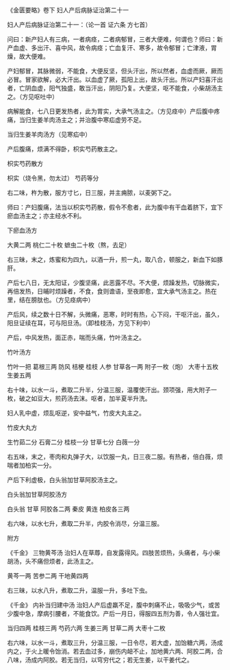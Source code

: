《金匮要略》卷下 妇人产后病脉证治第二十一

妇人产后病脉证治第二十一：（论一首 证六条 方七首） 

问曰：新产妇人有三病，一者病痉，二者病郁冒，三者大便难，何谓也？师曰：新产血虚、多出汗、喜中风，故令病痉；亡血复汗、寒多，故令郁冒；亡津液，胃燥，故大便难。

产妇郁冒，其脉微弱，不能食，大便反坚，但头汗出，所以然者，血虚而厥，厥而必冒。冒家欲解，必大汗出。以血虚了厥，孤阳上出，故头汗出。所以产妇喜汗出者，亡阴血虚，阳气独盛，敢当汗出，阴阳乃复。大便坚，呕不能食，小柴胡汤主之。（方见呕吐中）

病解能食，七八日更发热者，此为胃实，大承气汤主之。（方见痉中）产后腹中疼痛，当归生姜羊肉汤主之；并治腹中寒疝虚劳不足。

当归生姜羊肉汤方（见寒疝中）

产后腹痛，烦满不得卧，枳实芍药散主之。

枳实芍药散方 

枳实（烧令黑，勿太过） 芍药等分

右二味，杵为散，服方寸匕，日三服，并主痈脓，以麦粥下之。

师曰：产妇腹痛，法当以枳实芍药散，假令不愈者，此为腹中有干血着脐下，宜下瘀血汤主之；亦主经水不利。

下瘀血汤方 

大黄二两 桃仁二十枚 蟅虫二十枚（熬，去足）

右三昧，末之，炼蜜和为四九，以酒一升，煎一丸，取八合，顿服之，新血下如豚肝。

产后七八日，无太阳证，少腹坚痛，此恶露不尽。不大便，烦躁发热，切脉微实，再倍发热，日晡时烦躁者，不食，食则谵语，至夜即愈，宜大承气汤主之。热在里，结在膀肽也。（方见痉病中）

产后风，续之数十日不解，头微痛，恶寒，时时有热，心下闷，干呕汗出，虽久，阳旦证续在耳，可与阳旦汤。（即桂枝汤，方见下利中）

产后，中风发热，面正赤，喘而头痛，竹叶汤主之。

竹叶汤方 

竹叶一把 葛根三两 防风 桔梗 桂枝 人参 甘草各一两 附子一枚（炮） 大枣十五枚 生姜五两

右十味，以水一斗，煮取二升半，分温三服，温覆使汗出。颈项强，用大附子一枚，破之如豆大，煎药汤去沫。呕者，加半夏半升洗。

妇人乳中虚，烦乱呕逆，安中益气，竹皮大丸主之。

竹皮大丸方 

生竹茹二分 石膏二分 桂枝一分 甘草七分 白薇一分

右五味，末之，枣肉和丸弹子大，以饮服一丸，日三夜二服。有热者，倍白薇，烦喘者加柏实一分。

产后下利虚极，白头翁加甘草阿胶汤主之。

白头翁加甘草阿胶汤方 

白头翁 甘草 阿胶各二两 秦皮 黄连 柏皮各三两

右六味，以水七升，煮取二升半，内胶令消尽，分温三服。

附方

《千金》 三物黄芩汤 治妇人在草蓐，自发露得风。四肢苦烦热，头痛者，与小柴胡汤，头不痛但烦者，此汤主之。

黄芩一两 苦参二两 干地黄四两

右三昧，以水八升，煮取二升，温服一升，多吐下虫。

《千金》 内补当归建中汤 治妇人产后虚羸不足，腹中刺痛不止，吸吸少气，或苦少腹中急，摩病引腰者，不能食饮。产后一月日，得服四五剂为善，令人强壮宜。

当归四两 桂枝三两 芍药六两 生姜三两 甘草二两 大枣十二枚

右六味，以水一斗，煮取三升，分温三服，一日令尽，若大虚，加饴糖六两，汤成内之，于火上暖令饴消。若去血过多，崩伤内衄不止，加地黄六两、阿胶二两，合八味，汤成内阿胶。若无当归，以穹穷代之；若无生姜，以干姜代之。


